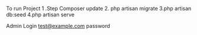 To run Project
1 .Step Composer update
2. php artisan migrate
3.php artisan db:seed
4.php artisan serve

Admin Login
test@example.com
password
